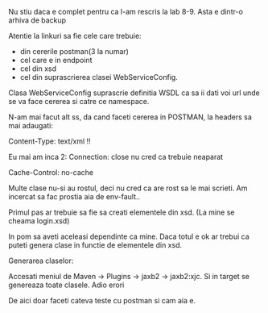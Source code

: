 Nu stiu daca e complet pentru ca l-am rescris la lab 8-9. Asta e dintr-o arhiva de backup

Atentie la linkuri sa fie cele care trebuie:

- din cererile postman(3 la numar)
- cel care e in endpoint
- cel din xsd
- cel din suprascrierea clasei WebServiceConfig.

Clasa WebServiceConfig suprascrie definitia WSDL ca sa ii dati voi url unde se va face cererea si catre ce namespace.

N-am mai facut alt ss, da cand faceti cererea in POSTMAN, la headers sa mai adaugati:

Content-Type: text/xml !!

Eu mai am inca 2:
Connection: close
nu cred ca trebuie neaparat

Cache-Control: no-cache


Multe clase nu-si au rostul, deci nu cred ca are rost sa le mai scrieti. Am incercat sa fac prostia aia de env-fault..


Primul pas ar trebuie sa fie sa creati elementele din xsd. (La mine se cheama login.xsd)

In pom sa aveti aceleasi dependinte ca mine. Daca totul e ok ar trebui ca puteti genera clase in functie de elementele din xsd.

Generarea claselor:

Accesati meniul de Maven -> Plugins -> jaxb2 -> jaxb2:xjc. Si in target se genereaza toate clasele. Adio erori



De aici doar faceti cateva teste cu postman si cam aia e.

